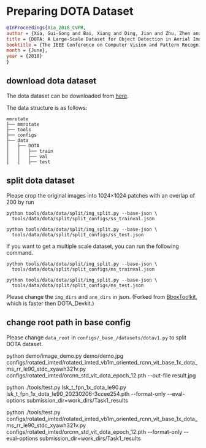 # Preparing DOTA Dataset

<!-- [DATASET] -->

```bibtex
@InProceedings{Xia_2018_CVPR,
author = {Xia, Gui-Song and Bai, Xiang and Ding, Jian and Zhu, Zhen and Belongie, Serge and Luo, Jiebo and Datcu, Mihai and Pelillo, Marcello and Zhang, Liangpei},
title = {DOTA: A Large-Scale Dataset for Object Detection in Aerial Images},
booktitle = {The IEEE Conference on Computer Vision and Pattern Recognition (CVPR)},
month = {June},
year = {2018}
}
```

## download dota dataset

The dota dataset can be downloaded from [here](https://captain-whu.github.io/DOTA/dataset.html).

The data structure is as follows:

```none
mmrotate
├── mmrotate
├── tools
├── configs
├── data
│   ├── DOTA
│   │   ├── train
│   │   ├── val
│   │   ├── test
```

## split dota dataset

Please crop the original images into 1024×1024 patches with an overlap of 200 by run

```shell
python tools/data/dota/split/img_split.py --base-json \
  tools/data/dota/split/split_configs/ss_trainval.json

python tools/data/dota/split/img_split.py --base-json \
  tools/data/dota/split/split_configs/ss_test.json
```

If you want to get a multiple scale dataset, you can run the following command.

```shell
python tools/data/dota/split/img_split.py --base-json \
  tools/data/dota/split/split_configs/ms_trainval.json

python tools/data/dota/split/img_split.py --base-json \
  tools/data/dota/split/split_configs/ms_test.json
```

Please change the `img_dirs` and `ann_dirs` in json. (Forked from [BboxToolkit](https://github.com/jbwang1997/BboxToolkit), which is faster then DOTA_Devkit.)

## change root path in base config

Please change `data_root` in `configs/_base_/datasets/dotav1.py` to split DOTA dataset.

python demo/image_demo.py demo/demo.jpg configs/rotated_imted/rotated_imted_vb1m_oriented_rcnn_vit_base_1x_dota_ms_rr_le90_stdc_xyawh321v.py configs/rotated_imted/orcnn_std_vit_dota_epoch_12.pth --out-file result.jpg

python ./tools/test.py  lsk_t_fpn_1x_dota_le90.py lsk_t_fpn_1x_dota_le90_20230206-3ccee254.pth  --format-only --eval-options submission_dir=work_dirs/Task1_results

python ./tools/test.py  configs/rotated_imted/rotated_imted_vb1m_oriented_rcnn_vit_base_1x_dota_ms_rr_le90_stdc_xyawh321v.py configs/rotated_imted/orcnn_std_vit_dota_epoch_12.pth  --format-only --eval-options submission_dir=work_dirs/Task1_results
